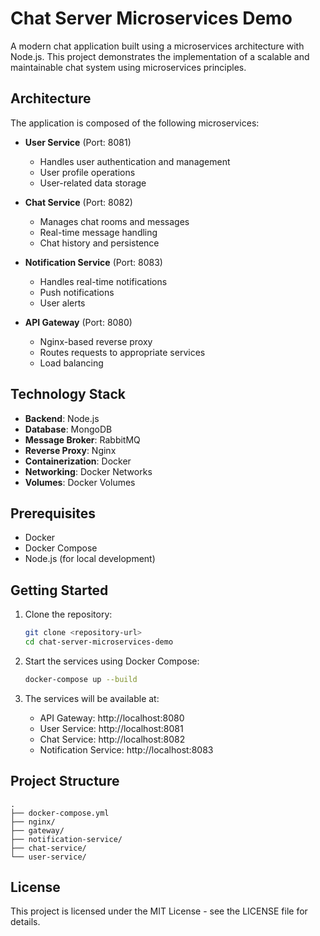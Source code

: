 # Chat Server Microservices Demo

A modern chat application built using a microservices architecture with Node.js. This project demonstrates the implementation of a scalable and maintainable chat system using microservices principles.

## Architecture

The application is composed of the following microservices:

- **User Service** (Port: 8081)
  - Handles user authentication and management
  - User profile operations
  - User-related data storage

- **Chat Service** (Port: 8082)
  - Manages chat rooms and messages
  - Real-time message handling
  - Chat history and persistence

- **Notification Service** (Port: 8083)
  - Handles real-time notifications
  - Push notifications
  - User alerts

- **API Gateway** (Port: 8080)
  - Nginx-based reverse proxy
  - Routes requests to appropriate services
  - Load balancing

## Technology Stack

- **Backend**: Node.js
- **Database**: MongoDB
- **Message Broker**: RabbitMQ
- **Reverse Proxy**: Nginx
- **Containerization**: Docker
- **Networking**: Docker Networks
- **Volumes**: Docker Volumes

## Prerequisites

- Docker
- Docker Compose
- Node.js (for local development)

## Getting Started

1. Clone the repository:
   ```bash
   git clone <repository-url>
   cd chat-server-microservices-demo
   ```

2. Start the services using Docker Compose:
   ```bash
   docker-compose up --build
   ```

3. The services will be available at:
   - API Gateway: http://localhost:8080
   - User Service: http://localhost:8081
   - Chat Service: http://localhost:8082
   - Notification Service: http://localhost:8083

## Project Structure

```
.
├── docker-compose.yml
├── nginx/
├── gateway/
├── notification-service/
├── chat-service/
└── user-service/
```

## License

This project is licensed under the MIT License - see the LICENSE file for details. 